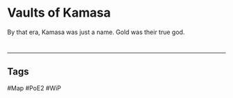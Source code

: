 # Vaults of Kamasa
By that era, Kamasa was just a name. Gold was their true god.

#
---
## Tags
#Map
#PoE2 
#WiP 